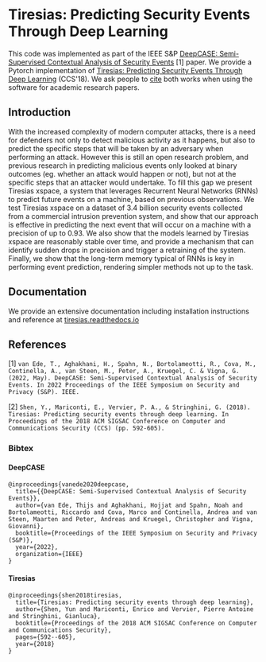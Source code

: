 # Tiresias: Predicting Security Events Through Deep Learning
This code was implemented as part of the IEEE S&P [DeepCASE: Semi-Supervised Contextual Analysis of Security Events](https://vm-thijs.ewi.utwente.nl/static/homepage/papers/deepcase.pdf) [1] paper.
We provide a Pytorch implementation of [Tiresias: Predicting Security Events Through Deep Learning](https://doi.org/10.1145/3243734.3243811) (CCS'18).
We ask people to [cite](#References) both works when using the software for academic research papers.

## Introduction
With the increased complexity of modern computer attacks, there is a need for defenders not only to detect malicious activity as it happens, but also to predict the specific steps that will be taken by an adversary when performing an attack. However this is still an open research problem, and previous research in predicting malicious events only looked at binary outcomes (eg. whether an attack would happen or not), but not at the specific steps that an attacker would undertake. To fill this gap we present Tiresias xspace, a system that leverages Recurrent Neural Networks (RNNs) to predict future events on a machine, based on previous observations. We test Tiresias xspace on a dataset of 3.4 billion security events collected from a commercial intrusion prevention system, and show that our approach is effective in predicting the next event that will occur on a machine with a precision of up to 0.93. We also show that the models learned by Tiresias xspace are reasonably stable over time, and provide a mechanism that can identify sudden drops in precision and trigger a retraining of the system. Finally, we show that the long-term memory typical of RNNs is key in performing event prediction, rendering simpler methods not up to the task.

## Documentation
We provide an extensive documentation including installation instructions and reference at [tiresias.readthedocs.io](https://tiresias.readthedocs.io/en/latest)

## References
[1] `van Ede, T., Aghakhani, H., Spahn, N., Bortolameotti, R., Cova, M., Continella, A., van Steen, M., Peter, A., Kruegel, C. & Vigna, G. (2022, May). DeepCASE: Semi-Supervised Contextual Analysis of Security Events. In 2022 Proceedings of the IEEE Symposium on Security and Privacy (S&P). IEEE.`

[2] `Shen, Y., Mariconti, E., Vervier, P. A., & Stringhini, G. (2018). Tiresias: Predicting security events through deep learning. In Proceedings of the 2018 ACM SIGSAC Conference on Computer and Communications Security (CCS) (pp. 592-605).`

### Bibtex

#### DeepCASE
```
@inproceedings{vanede2020deepcase,
  title={{DeepCASE: Semi-Supervised Contextual Analysis of Security Events}},
  author={van Ede, Thijs and Aghakhani, Hojjat and Spahn, Noah and Bortolameotti, Riccardo and Cova, Marco and Continella, Andrea and van Steen, Maarten and Peter, Andreas and Kruegel, Christopher and Vigna, Giovanni},
  booktitle={Proceedings of the IEEE Symposium on Security and Privacy (S&P)},
  year={2022},
  organization={IEEE}
}
```

#### Tiresias
```
@inproceedings{shen2018tiresias,
  title={Tiresias: Predicting security events through deep learning},
  author={Shen, Yun and Mariconti, Enrico and Vervier, Pierre Antoine and Stringhini, Gianluca},
  booktitle={Proceedings of the 2018 ACM SIGSAC Conference on Computer and Communications Security},
  pages={592--605},
  year={2018}
}
```
